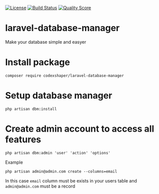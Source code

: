 [![License](http://img.shields.io/:license-mit-blue.svg?style=flat-square)](http://badges.mit-license.org)
[![Build Status](https://travis-ci.org/Codexshaper/laravel-database-manager.svg?branch=master)](https://travis-ci.org/Codexshaper/laravel-database-manager)
[![Quality Score](https://img.shields.io/scrutinizer/g/Codexshaper/laravel-database-manager.svg?style=flat-square)](https://scrutinizer-ci.com/g/Codexshaper/laravel-database-manager)

# laravel-database-manager
Make your database simple and easyer

# Install package

```
composer require codexshaper/laravel-database-manager
```

# Setup database manager

```
php artisan dbm:install
```

# Create admin account to access all features

```
php artisan dbm:admin 'user' 'action' 'options'
```
Example
```
php artisan admin@admin.com create --columns=email
```

In this case ```email``` column must be exists in your users table and ```admin@admin.com``` must be a record